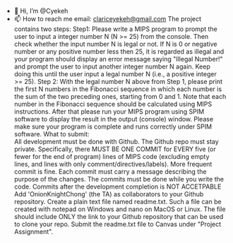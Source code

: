 - 👋 Hi, I’m @Cyekeh
- 📫 How to reach me email: clariceyekeh@gmail.com
The project contains two steps:
Step1: 
Please write a MIPS program to prompt the user to input a integer number N (N >= 25) from the console. Then check whether the input number N is legal or not. If N is  0 or negative number or any positive number less then 25, it is regarded as illegal and your program should display an error message saying "Illegal Number!" and prompt the user to input another integer number N again. Keep doing this until the user input a legal number N (i.e., a positive integer >= 25). 
Step 2:
With the legal number N above from Step 1, please print the first N numbers in the Fibonacci sequence in which each number is the sum of the two preceding ones, starting from 0 and 1. Note that each number in the Fibonacci sequence should be calculated using MIPS instructions. After that please run your MIPS program using SPIM software to display the result in the output (console) window. Please make sure your program is complete and runs correctly under SPIM software. 
What to submit:  
All development must be done with Github. The Github repo must stay private. Specifically, there MUST BE ONE COMMIT for EVERY five (or fewer for the end of program) lines of MIPS code (excluding empty lines, and lines with only comment/directives/labels). More frequent commit is fine. Each commit must carry a message describing the purpose of the changes. The commits must be done while you write the code. Commits after the development completion is NOT ACCETPABLE
Add 'OnionKnightChong' (the TA) as collaborators to your Github repository.
Create a plain text file named readme.txt. Such a file can be created with notepad on Windows and nano on MacOS or Linux. The file should include ONLY the link to your Github repository that can be used to clone your repo.
Submit the readme.txt file to Canvas under "Project Assignment".
<!---
Cyekeh/Cyekeh is a ✨ special ✨ repository because its `README.md` (this file) appears on your GitHub profile.
You can click the Preview link to take a look at your changes.
--->
